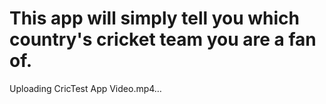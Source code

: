 # This app will simply tell you which country's cricket team you are a fan of.

Uploading CricTest App Video.mp4…
